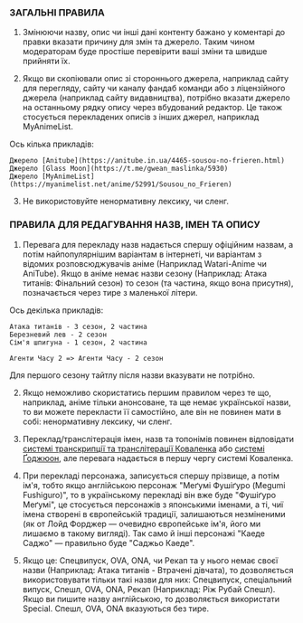 ### ЗАГАЛЬНІ ПРАВИЛА

1. Змінюючи назву, опис чи інші дані контенту бажано у коментарі до правки вказати причину для змін та джерело. Таким чином модераторам буде простіше перевірити ваші зміни та швидше прийняти їх.

2. Якщо ви скопіювали опис зі стороннього джерела, наприклад сайту для перегляду, сайту чи каналу фандаб команди або з ліцензійного джерела (наприклад сайту видавництва), потрібно вказати джерело на останньому рядку опису через вбудований редактор. Це також стосується перекладених описів з інших джерел, наприклад MyAnimeList.

Ось кілька прикладів:

```
Джерело [Anitube](https://anitube.in.ua/4465-sousou-no-frieren.html)
Джерело [Glass Moon](https://t.me/gwean_maslinka/5930)
Джерело [MyAnimeList](https://myanimelist.net/anime/52991/Sousou_no_Frieren)
```

3. Не використовуйте ненормативну лексику, чи сленг.


### ПРАВИЛА ДЛЯ РЕДАГУВАННЯ НАЗВ, ІМЕН ТА ОПИСУ

1. Перевага для перекладу назв надається спершу офіційним назвам, а потім найпопулярнішим варіантам в інтернеті, чи варіантам з відомих розповсюджувачів аніме (Наприклад Watari-Anime чи AniTube). Якщо в аніме немає назви сезону (Наприклад: Атака титанів: Фінальний сезон) то сезон (та частина, якщо вона присутня), позначається через тире з маленької літери.

Ось декілька прикладів:
```
Атака титанів - 3 сезон, 2 частина
Березневий лев - 2 сезон
Сім'я шпигуна - 1 сезон, 2 частина

Агенти Часу 2 => Агенти Часу - 2 сезон
```

Для першого сезону тайтлу після назви вказувати не потрібно.

2. Якщо неможливо скористатись першим правилом через те що, наприклад, аніме тільки анонсоване, та ще немає української назви, то ви можете перекласти її самостійно, але він не повинен мати в собі: ненормативну лексику, чи сленг.

3. Переклад/транслітерація імен, назв та топонімів повинен відповідати [системі транскрипції та транслітерації Коваленка](https://uk.wikipedia.org/wiki/%D0%AF%D0%BF%D0%BE%D0%BD%D1%81%D1%8C%D0%BA%D0%BE-%D1%83%D0%BA%D1%80%D0%B0%D1%97%D0%BD%D1%81%D1%8C%D0%BA%D1%96_%D1%81%D0%B8%D1%81%D1%82%D0%B5%D0%BC%D0%B8_%D1%82%D1%80%D0%B0%D0%BD%D1%81%D0%BA%D1%80%D0%B8%D0%BF%D1%86%D1%96%D1%97_%D1%82%D0%B0_%D1%82%D1%80%D0%B0%D0%BD%D1%81%D0%BB%D1%96%D1%82%D0%B5%D1%80%D0%B0%D1%86%D1%96%D1%97#%D0%9A%D0%BE%D0%B2%D0%B0%D0%BB%D0%B5%D0%BD%D0%BA%D0%BE_(2012)) або [системі Ґоджюон](https://uk.wikipedia.org/wiki/%D0%AF%D0%BF%D0%BE%D0%BD%D1%81%D1%8C%D0%BA%D0%BE-%D1%83%D0%BA%D1%80%D0%B0%D1%97%D0%BD%D1%81%D1%8C%D0%BA%D1%96_%D1%81%D0%B8%D1%81%D1%82%D0%B5%D0%BC%D0%B8_%D1%82%D1%80%D0%B0%D0%BD%D1%81%D0%BA%D1%80%D0%B8%D0%BF%D1%86%D1%96%D1%97_%D1%82%D0%B0_%D1%82%D1%80%D0%B0%D0%BD%D1%81%D0%BB%D1%96%D1%82%D0%B5%D1%80%D0%B0%D1%86%D1%96%D1%97#%D0%A1%D0%B8%D1%81%D1%82%D0%B5%D0%BC%D0%B0_%D2%90%D0%BE%D0%B4%D0%B6%D1%8E%D0%BE%D0%BD_(2011)), але перевага надається в першу чергу системі Коваленка.

4. При перекладі персонажа, записується спершу прізвище, а потім ім'я, тобто якщо англійською персонаж "Меґумі Фушіґуро (Megumi Fushiguro)", то в українському перекладі він вже буде "Фушіґуро Меґумі", це стосується персонажів з японськими іменами, а ті, чиї імена створені в європейській традиції, залишаються незміненими (як от Лойд Форджер — очевидно європейське ім'я, його ми лишаємо в такому вигляді). Так само й інші персонажі "Каеде Саджо" — правильно буде "Саджьо Каеде".

5. Якщо це: Спецвипуск, OVA, ONA, чи Рекап та у нього немає своєї назви (Наприклад: Атака титанів - Втрачені дівчата), то дозволяється використовувати тільки такі назви для них: Спецвипуск, спеціальний випуск, Спешл, OVA, ONA, Рекап (Наприклад: Ріж Рубай Спешл). Якщо ви пишите назву англійською, то дозволяється використати Special. Спешл, OVA, ONA вказуються без тире.
